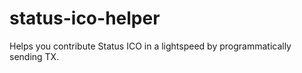 # status-ico-helper
Helps you contribute Status ICO in a lightspeed by programmatically sending TX.
